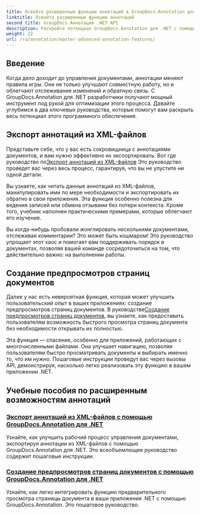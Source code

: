 ```yaml
---
title: Освойте расширенные функции аннотаций в GroupDocs.Annotation для .NET
linktitle: Освойте расширенные функции аннотаций
second_title: GroupDocs.Аннотация .NET API
description: Раскройте потенциал GroupDocs.Annotation для .NET с помощью учебных пособий по экспорту XML-аннотаций и созданию предпросмотров страниц документов.
weight: 22
url: /ru/annotation/master-advanced-annotation-features/
---
```

## Введение

Когда дело доходит до управления документами, аннотации меняют правила игры. Они не только улучшают совместную работу, но и облегчают отслеживание изменений и обратную связь. С GroupDocs.Annotation для .NET разработчики получают мощный инструмент под рукой для оптимизации этого процесса. Давайте углубимся в два ключевых руководства, которые помогут вам раскрыть весь потенциал этого программного обеспечения.

## Экспорт аннотаций из XML-файлов

 Представьте себе, что у вас есть сокровищница с аннотациями документов, и вам нужно эффективно их экспортировать. Вот где руководство по[Экспорт аннотаций из XML-файлов](./export-annotations-from-xml-file/) Это руководство проведет вас через весь процесс, гарантируя, что вы не упустите ни одной детали. 

Вы узнаете, как читать данные аннотаций из XML-файлов, манипулировать ими по мере необходимости и экспортировать их обратно в свои приложения. Эта функция особенно полезна для ведения записей или обмена отзывами без потери контекста. Кроме того, учебник наполнен практическими примерами, которые облегчают его изучение. 

Вы когда-нибудь пробовали жонглировать несколькими документами, отслеживая комментарии? Это может быть кошмаром! Это руководство упрощает этот хаос и помогает вам поддерживать порядок в документах, позволяя вашей команде сосредоточиться на том, что действительно важно: на выполнении работы.

## Создание предпросмотров страниц документов

 Далее у нас есть невероятная функция, которая может улучшить пользовательский опыт в ваших приложениях: создание предпросмотров страниц документов. В руководстве[Создание предпросмотров страниц документов](./generate-document-page-previews/), вы узнаете, как предоставить пользователям возможность быстрого просмотра страниц документа без необходимости открывать их полностью.

Эта функция — спасение, особенно для приложений, работающих с многочисленными файлами. Она улучшает навигацию, позволяя пользователям быстро просматривать документы и выбирать именно то, что им нужно. Пошаговые инструкции проведут вас через вызовы API, демонстрируя, насколько легко реализовать эту функцию в вашем приложении .NET. 

## Учебные пособия по расширенным возможностям аннотаций
### [Экспорт аннотаций из XML-файлов с помощью GroupDocs.Annotation для .NET](./export-annotations-from-xml-file/)
Узнайте, как улучшить рабочий процесс управления документами, экспортируя аннотации из XML-файлов с помощью GroupDocs.Annotation для .NET. Это всеобъемлющее руководство содержит пошаговые инструкции.
### [Создание предпросмотров страниц документов с помощью GroupDocs.Annotation для .NET](./generate-document-page-previews/)
Узнайте, как легко интегрировать функцию предварительного просмотра страницы документа в ваши приложения .NET с помощью GroupDocs.Annotation. Это пошаговое руководство.